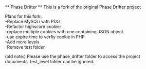 ** Phase Drifter **
This is a fork of the original Phase Drifter project

Plans for this fork:<br>
-Replace MySQLi with PDO<br>
-Refactor highscore cookie:<br>
  -replace multiple cookies with one containing JSON object<br>
  -use expire time to verfiy cookie in PHP<br>
-Add more levels<br>
-Remove test folder

(old note:)
Please use the phase_drifter folder to access the project documents. test_level folder can be ignored. 
